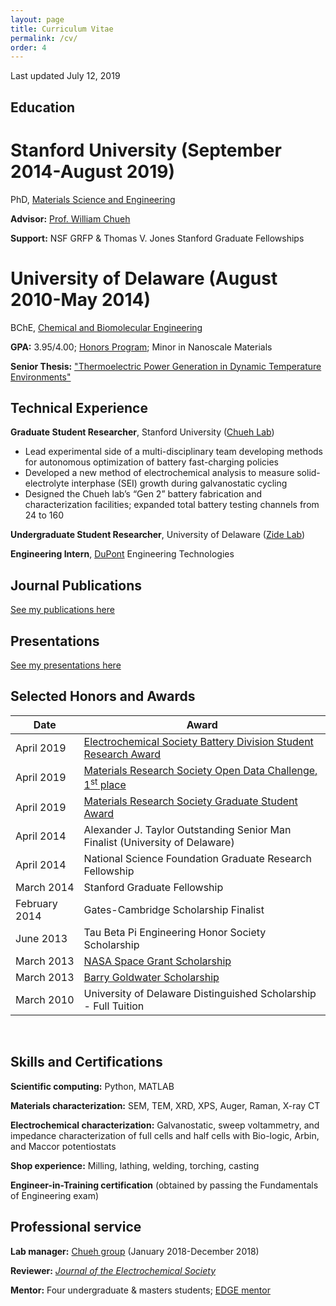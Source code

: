 ```yaml
---
layout: page
title: Curriculum Vitae
permalink: /cv/
order: 4
---
```

Last updated July 12, 2019

## Education

# Stanford University (September 2014-August 2019)

PhD, [Materials Science and Engineering](https://mse.stanford.edu/)

**Advisor:** [Prof. William Chueh](https://chuehlab.stanford.edu)

**Support:** NSF GRFP & Thomas V. Jones Stanford Graduate Fellowships

# University of Delaware (August 2010-May 2014)

BChE, [Chemical and Biomolecular Engineering](https://cbe.udel.edu)

**GPA:** 3.95/4.00; [Honors Program](https://honors.udel.edu/); Minor in Nanoscale Materials

**Senior Thesis:** ["Thermoelectric Power Generation in Dynamic Temperature Environments"](https://udspace.udel.edu/bitstream/handle/19716/13231/Attia%2c%20Peter.pdf?sequence=1&isAllowed=y)

## Technical Experience

**Graduate Student Researcher**, Stanford University ([Chueh Lab](https://chuehlab.stanford.edu))
* Lead experimental side of a multi-disciplinary team developing methods for autonomous optimization of battery fast-charging policies
* Developed a new method of electrochemical analysis to measure solid-electrolyte interphase (SEI) growth during galvanostatic cycling
* Designed the Chueh lab’s “Gen 2” battery fabrication and characterization facilities; expanded total battery testing channels from 24 to 160

**Undergraduate Student Researcher**, University of Delaware ([Zide Lab](https://www.zidelab.org/))

**Engineering Intern**, [DuPont](https://www.dupont.com) Engineering Technologies

## Journal Publications

[See my publications here](/publications)

## Presentations

[See my presentations here](/presentations)

## Selected Honors and Awards

<table style="width:100%">
  <thead>
    <tr>
      <th>Date</th>
      <th>Award</th>
    </tr>
  </thead>
  <tbody>
    <tr>
      <td style="text-align:left">April 2019</td>
      <td style="text-align:left"><a href="https://www.electrochem.org/battery-student-research-award">
      Electrochemical Society Battery Division Student Research Award</a> </td>
    </tr>
    <tr>
      <td style="text-align:left">April 2019</td>
      <td style="text-align:left"><a href="https://www.mrs.org/open-data-challenge">Materials Research Society Open Data Challenge, 1<sup>st</sup> place </a></td>
    </tr>
    <tr>
      <td style="text-align:left">April 2019</td>
      <td style="text-align:left"><a href="https://www.mrs.org/gsa-past">Materials Research Society Graduate Student Award</a> </td>
    </tr>
  	<tr>
      <td style="text-align:left">April 2014</td>
      <td style="text-align:left">Alexander J. Taylor Outstanding Senior Man Finalist (University of Delaware) </td>
    </tr>
    <tr>
      <td style="text-align:left">April 2014</td>
      <td style="text-align:left">National Science Foundation Graduate Research Fellowship </td>
    </tr>
    <tr>
      <td style="text-align:left">March 2014</td>
      <td style="text-align:left">Stanford Graduate Fellowship </td>
    </tr>
    <tr>
      <td style="text-align:left">February 2014</td>
      <td style="text-align:left">Gates-Cambridge Scholarship Finalist </td>
    </tr>
    <tr>
      <td style="text-align:left">June 2013</td>
      <td style="text-align:left">Tau Beta Pi Engineering Honor Society Scholarship </td>
    </tr>
    <tr>
      <td style="text-align:left">March 2013</td>
      <td style="text-align:left"><a href="https://www.udel.edu/udaily/2013/apr/space-grant-042613.html">NASA Space Grant Scholarship </a> </td>
    </tr>
    <tr>
      <td style="text-align:left">March 2013</td>
      <td style="text-align:left"><a href="https://www.udel.edu/udaily/2013/apr/goldwater-scholars-041113.html">Barry Goldwater Scholarship </a> </td>
    </tr>
    <tr>
      <td style="text-align:left">March 2010</td>
      <td style="text-align:left">University of Delaware Distinguished Scholarship - Full Tuition </td>
    </tr>
  </tbody>
</table>

<br>

## Skills and Certifications

**Scientific computing:** Python, MATLAB

**Materials characterization:** SEM, TEM, XRD, XPS, Auger, Raman, X-ray CT

**Electrochemical characterization:** Galvanostatic, sweep voltammetry, and
impedance characterization of full cells and half cells
with Bio-logic, Arbin, and Maccor potentiostats

**Shop experience:** Milling, lathing, welding, torching, casting

**Engineer-in-Training certification** (obtained by passing the Fundamentals of Engineering exam)

## Professional service

**Lab manager:** [Chueh group](https://chuehlab.stanford.edu) (January 2018-December 2018)

**Reviewer:** [*Journal of the Electrochemical Society*](http://jes.ecsdl.org)

**Mentor:** Four undergraduate & masters students; [EDGE mentor](https://vpge.stanford.edu/fellowships-funding/enhancing-diversity-graduate)
